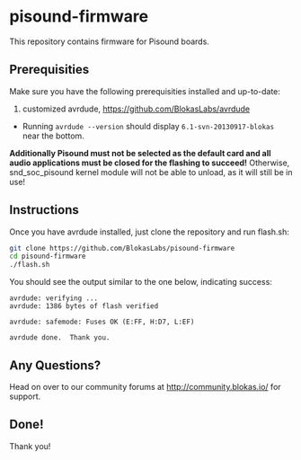 # pisound-firmware
This repository contains firmware for Pisound boards.

## Prerequisities

Make sure you have the following prerequisities installed and up-to-date:

1. customized avrdude, https://github.com/BlokasLabs/avrdude
 * Running ```avrdude --version``` should display ```6.1-svn-20130917-blokas``` near the bottom.

<b>Additionally Pisound must not be selected as the default card and all audio applications must be closed for the flashing to succeed!</b> Otherwise, snd_soc_pisound kernel module will not be able to unload, as it will still be in use!

## Instructions
Once you have avrdude installed, just clone the repository and run flash.sh:

```bash
git clone https://github.com/BlokasLabs/pisound-firmware
cd pisound-firmware
./flash.sh
```

You should see the output similar to the one below, indicating success:

```
avrdude: verifying ...
avrdude: 1386 bytes of flash verified

avrdude: safemode: Fuses OK (E:FF, H:D7, L:EF)

avrdude done.  Thank you.
```

## Any Questions?
Head on over to our community forums at http://community.blokas.io/ for support.

## Done!
Thank you!
